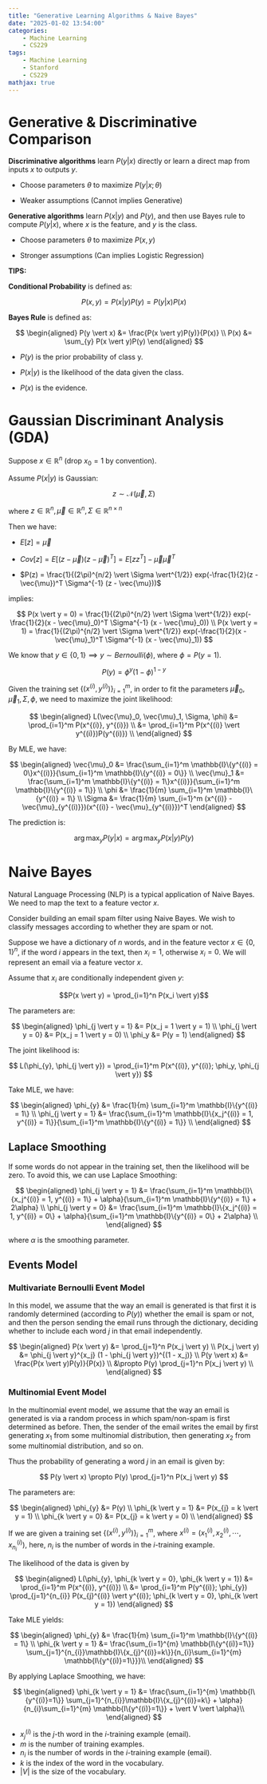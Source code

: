 ```yaml
---
title: "Generative Learning Algorithms & Naive Bayes"
date: "2025-01-02 13:54:00"
categories: 
    - Machine Learning
    - CS229
tags: 
    - Machine Learning
    - Stanford
    - CS229
mathjax: true
---
```

# Generative & Discriminative Comparison

**Discriminative algorithms** learn $P(y \vert x)$ directly or learn a direct map from inputs $x$ to outputs $y$.

- Choose parameters $\theta$ to maximize $P(y \vert x; \theta)$

- Weaker assumptions (Cannot implies Generative)

**Generative algorithms** learn $P(x \vert y)$ and $P(y)$, and then use Bayes rule to compute $P(y \vert x)$, where $x$ is the feature, and $y$ is the class.

- Choose parameters $\theta$ to maximize $P(x, y)$

- Stronger assumptions (Can implies Logistic Regression)

**TIPS:** 

**Conditional Probability** is defined as:

$$
P(x, y) = P(x \vert y)P(y) = P(y \vert x)P(x)
$$

**Bayes Rule** is defined as:

$$
\begin{aligned}
P(y \vert x) &= \frac{P(x \vert y)P(y)}{P(x)} \\
P(x) &= \sum_{y} P(x \vert y)P(y)
\end{aligned}
$$

- $P(y)$ is the prior probability of class y.

- $P(x \vert y)$ is the likelihood of the data given the class.

- $P(x)$ is the evidence.

# Gaussian Discriminant Analysis (GDA)

Suppose $x \in \mathbb{R}^n$ (drop $x_0 = 1$ by convention).

Assume $P(x \vert y)$ is Gaussian:

$$
z \sim \mathcal{N}(\vec{\mu}, \Sigma)
$$

where $z \in \mathbb{R}^n, \vec{\mu} \in \mathbb{R}^n, \Sigma \in \mathbb{R}^{n \times n}$

Then we have:

- $E[z] = \vec{\mu}$

- $Cov[z] = E[(z - \vec{\mu})(z - \vec{\mu})^T] = E[zz^T] - \vec{\mu}\vec{\mu}^T$

- $P(z) = \frac{1}{(2\pi)^{n/2} \vert \Sigma \vert^{1/2}} exp(-\frac{1}{2}(z - \vec{\mu})^T \Sigma^{-1} (z - \vec{\mu}))$

implies:

$$
P(x \vert y = 0) = \frac{1}{(2\pi)^{n/2} \vert \Sigma \vert^{1/2}} exp(-\frac{1}{2}(x - \vec{\mu}_0)^T \Sigma^{-1} (x - \vec{\mu}_0)) \\
P(x \vert y = 1) = \frac{1}{(2\pi)^{n/2} \vert \Sigma \vert^{1/2}} exp(-\frac{1}{2}(x - \vec{\mu}_1)^T \Sigma^{-1} (x - \vec{\mu}_1))
$$

We know that $y \in \{0,1\} \implies y \sim Bernoulli(\phi)$, where $\phi = P(y = 1)$.

$$P(y) = \phi^y(1 - \phi)^{1 - y}$$

Given the training set $\{(x^{(i)}, y^{(i)})\}_{i=1}^m$, in order to fit the parameters $\vec{\mu}_0, \vec{\mu}_1, \Sigma, \phi$, we need to maximize the joint likelihood:

$$
\begin{aligned}
L(\vec{\mu}_0, \vec{\mu}_1, \Sigma, \phi) &= \prod_{i=1}^m P(x^{(i)}, y^{(i)}) \\
&= \prod_{i=1}^m P(x^{(i)} \vert y^{(i)})P(y^{(i)}) \\
\end{aligned}
$$

By MLE, we have:

$$
\begin{aligned}
\vec{\mu}_0 &= \frac{\sum_{i=1}^m \mathbb{I}\{y^{(i)} = 0\}x^{(i)}}{\sum_{i=1}^m \mathbb{I}\{y^{(i)} = 0\}} \\
\vec{\mu}_1 &= \frac{\sum_{i=1}^m \mathbb{I}\{y^{(i)} = 1\}x^{(i)}}{\sum_{i=1}^m \mathbb{I}\{y^{(i)} = 1\}} \\
\phi &= \frac{1}{m} \sum_{i=1}^m \mathbb{I}\{y^{(i)} = 1\} \\
\Sigma &= \frac{1}{m} \sum_{i=1}^m (x^{(i)} - \vec{\mu}_{y^{(i)}})(x^{(i)} - \vec{\mu}_{y^{(i)}})^T
\end{aligned}
$$

The prediction is:

$$\arg \max_y P(y \vert x) = \arg \max_y P(x \vert y)P(y)$$

# Naive Bayes

Natural Language Processing (NLP) is a typical application of Naive Bayes. We need to map the text to a feature vector $x$.

Consider building an email spam filter using Naive Bayes. We wish to classify messages according to whether they are spam or not.

Suppose we have a dictionary of $n$ words, and in the feature vector $x \in \{0,1\}^{n}$, if the word $i$ appears in the text, then $x_i = 1$, otherwise $x_i = 0$. We will represent an email via a feature vector $x$.

Assume that $x_{i}$ are conditionally independent given $y$:

$$P(x \vert y) = \prod_{i=1}^n P(x_i \vert y)$$

The parameters are:

$$
\begin{aligned}
\phi_{j \vert y = 1} &= P(x_j = 1 \vert y = 1) \\
\phi_{j \vert y = 0} &= P(x_j = 1 \vert y = 0) \\
\phi_y &= P(y = 1)
\end{aligned}
$$

The joint likelihood is:

$$
L(\phi_{y}, \phi_{j \vert y}) = \prod_{i=1}^m P(x^{(i)}, y^{(i)}; \phi_y, \phi_{j \vert y})
$$

Take MLE, we have:

$$
\begin{aligned}
\phi_{y} &= \frac{1}{m} \sum_{i=1}^m \mathbb{I}\{y^{(i)} = 1\} \\
\phi_{j \vert y = 1} &= \frac{\sum_{i=1}^m \mathbb{I}\{x_j^{(i)} = 1, y^{(i)} = 1\}}{\sum_{i=1}^m \mathbb{I}\{y^{(i)} = 1\}} \\
\end{aligned}
$$

## Laplace Smoothing

If some words do not appear in the training set, then the likelihood will be zero. To avoid this, we can use Laplace Smoothing:

$$
\begin{aligned}
\phi_{j \vert y = 1} &= \frac{\sum_{i=1}^m \mathbb{I}\{x_j^{(i)} = 1, y^{(i)} = 1\} + \alpha}{\sum_{i=1}^m \mathbb{I}\{y^{(i)} = 1\} + 2\alpha} \\
\phi_{j \vert y = 0} &= \frac{\sum_{i=1}^m \mathbb{I}\{x_j^{(i)} = 1, y^{(i)} = 0\} + \alpha}{\sum_{i=1}^m \mathbb{I}\{y^{(i)} = 0\} + 2\alpha} \\
\end{aligned}
$$

where $\alpha$ is the smoothing parameter.

## Events Model

### Multivariate Bernoulli Event Model

In this model, we assume that the way an email is generated is that first it is randomly determined (according to $P(y)$) whether the email is spam or not, and then the person sending the email runs through the dictionary, deciding whether to include each word $j$ in that email independently.

$$
\begin{aligned}
P(x \vert y) &= \prod_{j=1}^n P(x_j \vert y) \\
P(x_j \vert y) &= \phi_{j \vert y}^{x_j} (1 - \phi_{j \vert y})^{(1 - x_j)} \\
P(y \vert x) &= \frac{P(x \vert y)P(y)}{P(x)} \\
&\propto P(y) \prod_{j=1}^n P(x_j \vert y) \\
\end{aligned}
$$

### Multinomial Event Model

In the multinomial event model, we assume that the way an email is generated is via a random process in which spam/non-spam is first determined as before. Then, the sender of the email writes the email by first generating $x_1$ from some multinomial distribution, then generating $x_2$ from some multinomial distribution, and so on.

Thus the probability of generating a word $j$ in an email is given by:

$$
P(y \vert x) \propto P(y) \prod_{j=1}^n P(x_j \vert y)
$$

The parameters are:

$$
\begin{aligned}
\phi_{y} &= P(y) \\
\phi_{k \vert y = 1} &= P(x_{j} = k \vert y = 1) \\
\phi_{k \vert y = 0} &= P(x_{j} = k \vert y = 0) \\
\end{aligned}
$$

If we are given a training set $\{(x^{(i)}, y^{(i)})\}_{i=1}^m$, where $x^{(i)} = (x_1^{(i)}, x_2^{(i)}, \cdots, x_{n_{i}}^{(i)})$, here, $n_{i}$ is the number of words in the $i$-training example.

The likelihood of the data is given by

$$
\begin{aligned}
L(\phi_{y}, \phi_{k \vert y = 0}, \phi_{k \vert y = 1}) &= \prod_{i=1}^m P(x^{(i)}, y^{(i)}) \\
&= \prod_{i=1}^m P(y^{(i)}; \phi_{y}) \prod_{j=1}^{n_{i}} P(x_{j}^{(i)} \vert y^{(i)}; \phi_{k \vert y = 0}, \phi_{k \vert y = 1})
\end{aligned}
$$

Take MLE yields:

$$
\begin{aligned}
\phi_{y} &= \frac{1}{m} \sum_{i=1}^m \mathbb{I}\{y^{(i)} = 1\} \\
\phi_{k \vert y = 1} &= \frac{\sum_{i=1}^{m} \mathbb{I\{y^{(i)}=1\}} \sum_{j=1}^{n_{i}}\mathbb{I}\{x_{j}^{(i)}=k\}}{n_{i}\sum_{i=1}^{m} \mathbb{I\{y^{(i)}=1\}}}\\
\end{aligned}
$$

By applying Laplace Smoothing, we have:

$$
\begin{aligned}
\phi_{k \vert y = 1} &= \frac{\sum_{i=1}^{m} \mathbb{I\{y^{(i)}=1\}} \sum_{j=1}^{n_{i}}\mathbb{I}\{x_{j}^{(i)}=k\} + \alpha}{n_{i}\sum_{i=1}^{m} \mathbb{I\{y^{(i)}=1\}} + \vert V \vert \alpha}\\
\end{aligned}
$$

- $x_{j}^{(i)}$ is the $j$-th word in the $i$-training example (email).
- $m$ is the number of training examples.
- $n_{i}$ is the number of words in the $i$-training example (email).
- $k$ is the index of the word in the vocabulary.
- $\vert V \vert$ is the size of the vocabulary.